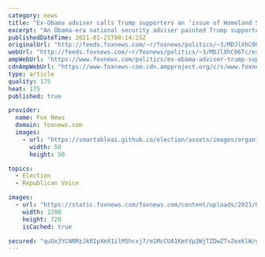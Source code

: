 ```yaml
---
category: news
title: "Ex-Obama adviser calls Trump supporters an ‘issue of Homeland Security’"
excerpt: "An Obama-era national security adviser painted Trump supporters as an “issue of Homeland Security” and called for government and Big Tech to regulate information on social media in a televised interview Wednesday afternoon."
publishedDateTime: 2021-01-21T00:14:25Z
originalUrl: "http://feeds.foxnews.com/~r/foxnews/politics/~3/MDJlXhC06Tc/ex-obama-adviser-trump-supporters-homeland-security"
webUrl: "http://feeds.foxnews.com/~r/foxnews/politics/~3/MDJlXhC06Tc/ex-obama-adviser-trump-supporters-homeland-security"
ampWebUrl: "https://www.foxnews.com/politics/ex-obama-adviser-trump-supporters-homeland-security.amp"
cdnAmpWebUrl: "https://www-foxnews-com.cdn.ampproject.org/c/s/www.foxnews.com/politics/ex-obama-adviser-trump-supporters-homeland-security.amp"
type: article
quality: 175
heat: 175
published: true

provider:
  name: Fox News
  domain: foxnews.com
  images:
    - url: "https://smartableai.github.io/election/assets/images/organizations/foxnews.com-50x50.jpg"
      width: 50
      height: 50

topics:
  - Election
  - Republican Voice

images:
  - url: "https://static.foxnews.com/foxnews.com/content/uploads/2021/01/Ben-Rhodes-GETTY.jpg"
    width: 1280
    height: 720
    isCached: true

secured: "quUx3YCNRMzJkRIpXmX1ilM5hcxj7/m1McCUA1KmtVp2WjTZDwZTvZexKlW/gtupK4cFr8wFmPj0aW0lwUgGZQRgPx0c9sSIO7LulHymo+OJJ/1K6DJC8zD8NPhr3o6mC8O9VzrNEjVLsAC6CBFYsTYkEhNUhRcTu6+e0bxDRH9KYmT8qrX+ndZba/4/pagkOQ4aCRFM360UdHIMKk54CZdgY+AUNPxH7+lEqLpLiSuzBO06A8IIItLgHz/xXvUIOrGgtFD+10K80+QNYPfMV47OOXe3V3vmOjYzMVjjcavGztNw+Yk01hG9kq94IljudglUIOjXMz7p1RxZSmKfuwIT/v4NHc+4vWNLEisXof0=;eao9C1TpVaKGrvKr7Z+reA=="
---
```


